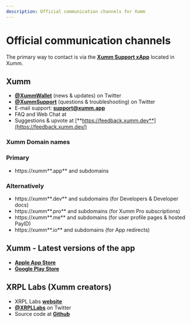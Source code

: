 ```yaml
---
description: Official communication channels for Xumm
---
```


# Official communication channels

&#x20;The primary way to contact is via the [**Xumm Support xApp**](https://xumm.app/detect/xapp:xumm.support?ref=helpcenter) located in Xumm.



## Xumm <a href="#h_e9d18079e4" id="h_e9d18079e4"></a>

* [**@XummWallet**](https://twitter.com/XummWallet) (news & updates) on Twitter
* [**@XummSupport**](https://twitter.com/XummSupport) (questions & troubleshooting) on Twitter
* E-mail support: [**support@xumm.app**](mailto:support@xumm.app)
* FAQ and Web Chat at&#x20;
* Suggestions & upvote at [**https://feedback.xumm.dev**](https://feedback.xumm.dev/)

&#x20;



### Xumm Domain names <a href="#h_772bad7bdc" id="h_772bad7bdc"></a>

### **Primary** <a href="#h_640ba6991b" id="h_640ba6991b"></a>

* https://xumm**.app** and subdomains

### **Alternatively** <a href="#h_1bf826eada" id="h_1bf826eada"></a>

* https://xumm**.dev** and subdomains (for Developers & Developer docs)
* https://xumm**.pro** and subdomains (for Xumm Pro subscriptions)
* https://xumm**.me** and subdomains (for user profile pages & hosted PayID)
* https://xumm**.io** and subdomains (for App redirects)

## **Xumm - Latest versions of the app** <a href="#h_c79d5ef4b1" id="h_c79d5ef4b1"></a>

* [**Apple App Store**](https://apps.apple.com/us/app/xumm/id1492302343?l=nl\&ls=1)
* [**Google Play Store**](https://play.google.com/store/apps/details?id=com.xrpllabs.xumm)

## XRPL Labs (Xumm creators) <a href="#h_ab0f4368eb" id="h_ab0f4368eb"></a>

* XRPL Labs [**website**](https://xrpl-labs.com/)
* [**@XRPLLabs**](https://twitter.com/XRPLLabs) on Twitter
* Source code at [**Github**](https://github.com/XRPL-Labs/)
